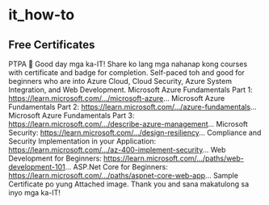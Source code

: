 # it_how-to

## Free Certificates
PTPA 🙏
Good day mga ka-IT! 
Share ko lang mga nahanap kong courses with certificate and badge for completion. Self-paced toh and good for beginners who are into Azure Cloud, Cloud Security, Azure System Integration, and Web Development. 
Microsoft Azure Fundamentals Part 1:
https://learn.microsoft.com/.../microsoft-azure...
Microsoft Azure Fundamentals Part 2:
https://learn.microsoft.com/.../azure-fundamentals...
Microsoft Azure Fundamentals Part 3:
https://learn.microsoft.com/.../describe-azure-management...
Microsoft Security:
https://learn.microsoft.com/.../design-resiliency...
Compliance and Security Implementation in your Application:
https://learn.microsoft.com/.../az-400-implement-security...
Web Development for Beginners:
https://learn.microsoft.com/.../paths/web-development-101...
ASP.Net Core for Beginners:
https://learn.microsoft.com/.../paths/aspnet-core-web-app...
Sample Certificate po yung Attached image. Thank you and sana makatulong sa inyo mga ka-IT!
